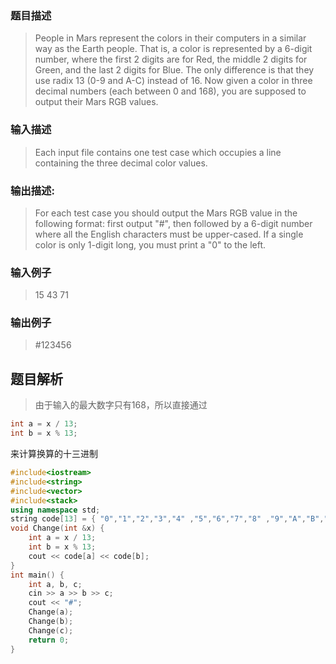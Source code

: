 ### 题目描述

> People in Mars represent the colors in their computers in a similar way as the Earth people. That is, a color is represented by a 6-digit number, where the first 2 digits are for Red, the middle 2 digits for Green, and the last 2 digits for Blue. The only difference is that they use radix 13 (0-9 and A-C) instead of 16. Now given a color in three decimal numbers (each between 0 and 168), you are supposed to output their Mars RGB values.

### 输入描述

> Each input file contains one test case which occupies a line containing the three decimal color values.

### 输出描述:
> For each test case you should output the Mars RGB value in the following format: first output "#", then followed by a 6-digit number where all the English characters must be upper-cased. If a single color is only 1-digit long, you must print a "0" to the left.

### 输入例子
> 15 43 71

### 输出例子
> #123456

## 题目解析
> 由于输入的最大数字只有168，所以直接通过
```C++
int a = x / 13;
int b = x % 13;
```
来计算换算的十三进制

```C++
#include<iostream>
#include<string>
#include<vector>
#include<stack>
using namespace std;
string code[13] = { "0","1","2","3","4" ,"5","6","7","8" ,"9","A","B","C" };
void Change(int &x) {
	int a = x / 13;
	int b = x % 13;
	cout << code[a] << code[b];
}
int main() {
	int a, b, c;
	cin >> a >> b >> c;
	cout << "#";
	Change(a);
	Change(b);
	Change(c);
	return 0;
}
```